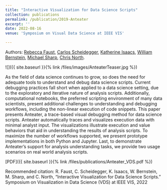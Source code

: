 ```yaml
---
title: "Interactive Visualization for Data Science Scripts"
collection: publications
permalink: /publication/2019-Anteater
excerpt: ''
date: 2022-08-16 
venue: 'Symposium on Visual Data Science at IEEE VIS'

---
```


Authors: [Rebecca Faust](/), [Carlos Scheidegger](https://cscheid.net/), [Katherine Isaacs](http://hdc.cs.arizona.edu/people/kisaacs/), [William Bernstein](https://www.nist.gov/people/william-z-bernstein), [Michael Sharp](https://www.nist.gov/people/michael-sharp), [Chris North](https://people.cs.vt.edu/north/).


![]({{ site.baseurl }}{% link /files/images/AnteaterTeaser.jpg %})

As the field of data science continues to grow, so does the need for adequate tools to understand and debug data science scripts. Current debugging practices fall short when applied to a data science setting, due to the exploratory and iterative nature of analysis scripts. Additionally, computational notebooks, the preferred scripting environment of many data scientists, present additional challenges to understanding and debugging workflows, including the non-linear execution of code snippets. This paper presents Anteater, a trace-based visual debugging method for data science scripts. Anteater automatically traces and visualizes execution data with minimal analyst input. The visualizations illustrate execution and value behaviors that aid in understanding the results of analysis scripts. To maximize the number of workflows supported, we present prototype implementations in both Python and Jupyter. Last, to demonstrate Anteater’s support for analysis understanding tasks, we provide two usage scenarios on real world analysis scripts.

[PDF]({{ site.baseurl }}{% link /files/publications/Anteater_VDS.pdf %})
<!-- [arXiv](https://arxiv.org/abs/1907.02872) -->

Recommended citation: R. Faust, C. Scheidegger, K. Isaacs, W. Bernstein, M. Sharp, and C. North, “Interactive Visualization for Data Science Scripts.” Symposium on Visualization in Data Science (VDS) at IEEE VIS, 2022
